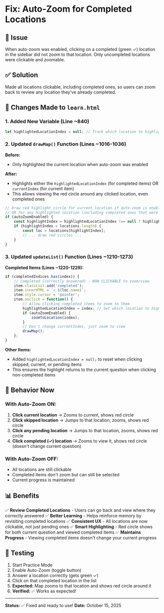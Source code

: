 # Fix: Auto-Zoom for Completed Locations

## 🐛 Issue
When auto-zoom was enabled, clicking on a completed (green ✓) location in the sidebar did not zoom to that location. Only uncompleted locations were clickable and zoomable.

## ✅ Solution
Made all locations clickable, including completed ones, so users can zoom back to review any location they've already completed.

## 🔧 Changes Made to `learn.html`

### 1. Added New Variable (Line ~840)
```javascript
let highlightedLocationIndex = null; // Track which location to highlight (for viewing completed items)
```

### 2. Updated `drawMap()` Function (Lines ~1016-1036)
**Before:**
- Only highlighted the current location when auto-zoom was enabled

**After:**
- Highlights either the `highlightedLocationIndex` (for completed items) OR `currentIndex` (for current item)
- This allows viewing the red circle around any clicked location, even completed ones

```javascript
// Draw red highlight circle for current location if auto-zoom is enabled
// OR for any highlighted location (including completed ones that were clicked)
if (autoZoomEnabled) {
    const highlightIndex = highlightedLocationIndex !== null ? highlightedLocationIndex : currentIndex;
    if (highlightIndex < locations.length) {
        const loc = locations[highlightIndex];
        // ... draw red circles ...
    }
}
```

### 3. Updated `updateList()` Function (Lines ~1210-1273)

**Completed Items (Lines ~1220-1229):**
```javascript
if (completedIndices.has(index)) {
    // Completed (correctly answered) - NOW CLICKABLE to zoom/view
    item.classList.add('completed');
    item.innerHTML = `✓ ${loc.name}`;
    item.style.cursor = 'pointer';
    item.onclick = function() {
        // Allow clicking completed items to zoom to them
        highlightedLocationIndex = index; // Set which location to highlight
        if (autoZoomEnabled) {
            zoomToLocation(index);
        }
        // Don't change currentIndex, just zoom to view
        drawMap();
    };
}
```

**Other Items:**
- Added `highlightedLocationIndex = null;` to reset when clicking skipped, current, or pending items
- This ensures the highlight returns to the current question when clicking non-completed items

## 🎯 Behavior Now

### With Auto-Zoom ON:
1. **Click current location** → Zooms to current, shows red circle
2. **Click skipped location** → Jumps to that location, zooms, shows red circle
3. **Click any pending location** → Jumps to that location, zooms, shows red circle
4. **Click completed (✓) location** → Zooms to view it, shows red circle (doesn't change current question)

### With Auto-Zoom OFF:
- All locations are still clickable
- Completed items don't zoom but can still be selected
- Current progress is maintained

## 📊 Benefits

✅ **Review Completed Locations** - Users can go back and view where they correctly answered
✅ **Better Learning** - Helps reinforce memory by revisiting completed locations
✅ **Consistent UX** - All locations are now clickable, not just pending ones
✅ **Smart Highlighting** - Red circle shows for both current question and viewed completed items
✅ **Maintains Progress** - Viewing completed items doesn't change your current progress

## 🧪 Testing

1. Start Practice Mode
2. Enable Auto-Zoom (toggle button)
3. Answer a location correctly (gets green ✓)
4. Click on that completed location in the list
5. **Expected:** Map zooms to that location and shows red circle around it
6. **Verified:** ✅ Works as expected!

---

**Status:** ✅ Fixed and ready to use!
**Date:** October 15, 2025
